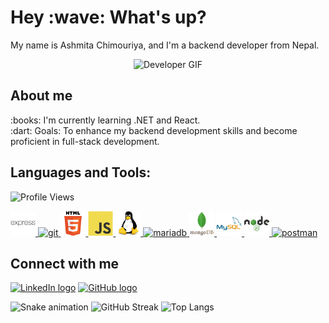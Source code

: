 <h1 align="left">Hey :wave: What's up?</h1>
<p align="left">My name is Ashmita Chimouriya, and I'm a backend developer from Nepal.</p>
<div align="center">
  <img src="https://media.giphy.com/media/qgQUggAC3Pfv687qPC/giphy.gif" alt="Developer GIF" width="500"/>
</div>

<h2 align="left">About me</h2>
<p align="left">
  :books: I'm currently learning .NET and React.<br>
  :dart: Goals: To enhance my backend development skills and become proficient in full-stack development.
</p>
<!-- <a href=#><img src="github-user-contribution.svg"></a> -->
<h2 align="left">Languages and Tools:</h2>
<p align="left">
  <img src="https://komarev.com/ghpvc/?username=ashmita246&color=blue" alt="Profile Views" />
</p>
<div align="left">
 <a href="https://expressjs.com" target="_blank" rel="noreferrer">
    <img src="https://raw.githubusercontent.com/devicons/devicon/master/icons/express/express-original-wordmark.svg" alt="express" width="40" height="40"/>
  </a>
  <a href="https://git-scm.com/" target="_blank" rel="noreferrer">
    <img src="https://www.vectorlogo.zone/logos/git-scm/git-scm-icon.svg" alt="git" width="40" height="40"/>
  </a>
  <a href="https://www.w3.org/html/" target="_blank" rel="noreferrer">
    <img src="https://raw.githubusercontent.com/devicons/devicon/master/icons/html5/html5-original-wordmark.svg" alt="html5" width="40" height="40"/>
  </a>
  <a href="https://developer.mozilla.org/en-US/docs/Web/JavaScript" target="_blank" rel="noreferrer">
    <img src="https://raw.githubusercontent.com/devicons/devicon/master/icons/javascript/javascript-original.svg" alt="javascript" width="40" height="40"/>
  </a>
  <a href="https://www.linux.org/" target="_blank" rel="noreferrer">
    <img src="https://raw.githubusercontent.com/devicons/devicon/master/icons/linux/linux-original.svg" alt="linux" width="40" height="40"/>
  </a>
  <a href="https://mariadb.org/" target="_blank" rel="noreferrer">
    <img src="https://www.vectorlogo.zone/logos/mariadb/mariadb-icon.svg" alt="mariadb" width="40" height="40"/>
  </a>
  <a href="https://www.mongodb.com/" target="_blank" rel="noreferrer">
    <img src="https://raw.githubusercontent.com/devicons/devicon/master/icons/mongodb/mongodb-original-wordmark.svg" alt="mongodb" width="40" height="40"/>
  </a>
  <a href="https://www.mysql.com/" target="_blank" rel="noreferrer">
    <img src="https://raw.githubusercontent.com/devicons/devicon/master/icons/mysql/mysql-original-wordmark.svg" alt="mysql" width="40" height="40"/>
  </a>
  <a href="https://nodejs.org" target="_blank" rel="noreferrer">
    <img src="https://raw.githubusercontent.com/devicons/devicon/master/icons/nodejs/nodejs-original-wordmark.svg" alt="nodejs" width="40" height="40"/>
  </a>
  <a href="https://postman.com" target="_blank" rel="noreferrer">
    <img src="https://www.vectorlogo.zone/logos/getpostman/getpostman-icon.svg" alt="postman" width="40" height="40"/>
  </a>
</div>

<h2 align="left">Connect with me</h2>
<p align="left">
  <a href="https://np.linkedin.com/in/ashmita-c-141886225"><img src="https://cdn.jsdelivr.net/gh/devicons/devicon/icons/linkedin/linkedin-original.svg" height="40" alt="LinkedIn logo" /></a>
  <a href="https://github.com/ashmita246"><img src="https://cdn.jsdelivr.net/gh/devicons/devicon/icons/github/github-original.svg" height="40" alt="GitHub logo" /></a>
</p>

![Snake animation](https://raw.githubusercontent.com/{Ashmita246}/{Ashmita246}/github-contribution-grid-snake.svg)
![GitHub Streak](https://github-readme-streak-stats.herokuapp.com/?user=ashmita246&theme=dark&hide_border=true)
![Top Langs](https://github-readme-stats.vercel.app/api/top-langs/?username=ashmita246&layout=compact&theme=dark&hide_border=true)
